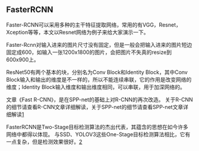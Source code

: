 

<!--
 * @version:
 * @Author:  StevenJokess https://github.com/StevenJokess
 * @Date: 2020-12-08 18:52:13
 * @LastEditors:  StevenJokess https://github.com/StevenJokess
 * @LastEditTime: 2020-12-17 18:17:09
 * @Description:
 * @TODO::
 * @Reference:
-->

## FasterRCNN

Faster-RCNN可以采用多种的主干特征提取网络，常用的有VGG，Resnet，Xception等等，本文以Resnet网络为例子来给大家演示一下。

Faster-Rcnn对输入进来的图片尺寸没有固定，但是一般会把输入进来的图片短边固定成600，如输入一张1200x1800的图片，会把图片不失真的resize到600x900上。

ResNet50有两个基本的块，分别名为Conv Block和Identity Block，其中Conv Block输入和输出的维度是不一样的，所以不能连续串联，它的作用是改变网络的维度；Identity Block输入维度和输出维度相同，可以串联，用于加深网络的。

文章《Fast R-CNN》，是在SPP-net的基础上对R-CNN的再次改造。 关于R-CNN的细节请查看R-CNN文章详细解读，关于SPP-net的细节请查看SPP-net文章详细解读[1]

FasterRCNN是Two-Stage目标检测算法的杰出代表，其蕴含的思想在如今许多网络中都得以体现。
与SSD、YOLOV3这些One-Stage目标检测算法相比，它有一点复杂，但是检测效果很好。[2]





[1]: https://www.zhuanzhi.ai/document/980e4f5b28e5284e8d30ea888f75a3ea
[2]: https://www.bilibili.com/video/BV1BK41157Vs
[3]: https://github.com/bubbliiiing/faster-rcnn-pytorch
